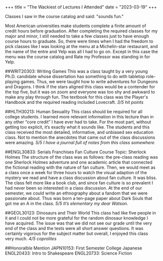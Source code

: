 +++
title = "The Wackiest of Lectures I Attended"
date = "2023-03-19"
+++

Classes I saw in the course catalog and said: "sounds fun." 
<!--more-->
Most American universities make students complete a finite amount of credit hours before graduation. After completing the required classes for my major and minor, I still needed to take a few classes just to have enough course hours to graduate. So, there were times when I had the freedom to pick classes like I was looking at the menu at a Michelin-star restaurant, and the name of the entre and Yelp was all I had to go on. Except in this case the menu was the course catalog and Rate my Professor was standing in for Yelp.

##WRIT20303: Writing Games 
This was a class taught by a very young Ph.D. candidate whose dissertation has something to do with tabletop role-playing games. Thus, we were taught how to write adventures for Dungeons and Dragons. I think if the stars aligned this class would be a contender for the top five, but it was on zoom and everyone was too shy and awkward to make any play through fun. The textbook for this class was the Player's Handbook and the required reading included Lovecraft.
*3/5 hit points*

##HLTH30213: Human Sexuality
This class should be required for all college students. I learned more relevant information in this lecture than in any other “core credit” I have ever had to take. For the most part, without getting too explicit, it’s exactly what it sounds like. The students and this class received the most detailed, informative, and unbiased sex education class. Not to mention the anecdotes that came out of the class discussions were amazing. 
*5/5 I have a journal full of notes from this class somewhere*

##ENGL30833: Serials Franchises Fan Culture Course Topic: Sherlock Holmes
The structure of the class was as follows: the pre-class reading was one Sherlock Holmes adventure and one academic article that connected the fictional reading with the nature of fan culture. Then, we would meet as a class once a week for three hours to watch the visual adaption of the mystery we read and have a class discussion about fan culture. It was bliss. The class felt more like a book club, and since fan culture is so prevalent I had never been so interested in a class discussion. At the end of our semester, we could write an ethnography about a fandom that we were passionate about. Thus was born a ten-page paper about Dark Souls that got me an A in the class. 
*5/5 It’s elementary my dear Watson.*

##GEOL30123: Dinosaurs and Their World
This class had like five people in it and I could not be more grateful for the random dinosaur knowledge I have acquired. The issue was that we did not see our grade until the very end of the class and the tests were all short answer questions. It was certainly vigorous for the subject matter but overall, I enjoyed this class very much. 
*4/5 coprolites*

##Honoralble Mention
JAPN10153: First Semester College Japanese
ENGL20433: Intro to Shakespeare
ENGL20733: Science Fiction


